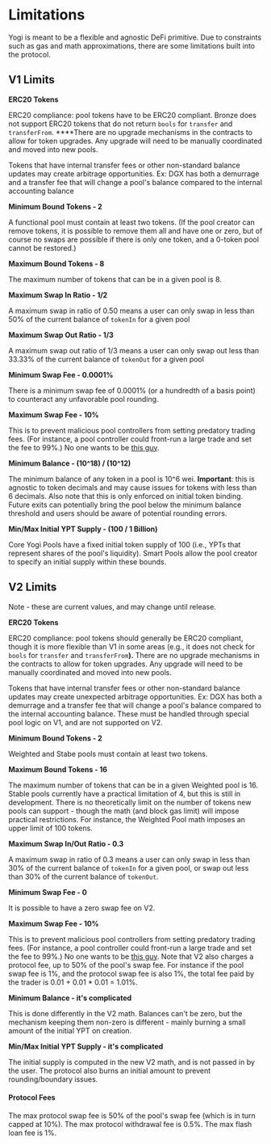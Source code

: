 # Limitations

Yogi is meant to be a flexible and agnostic DeFi primitive. Due to constraints such as gas and math approximations, there are some limitations built into the protocol.

## V1 Limits

**ERC20 Tokens**

ERC20 compliance: pool tokens have to be ERC20 compliant. Bronze does not support ERC20 tokens that do not return `bools` for `transfer` and `transferFrom`. ****There are no upgrade mechanisms in the contracts to allow for token upgrades. Any upgrade will need to be manually coordinated and moved into new pools.

Tokens that have internal transfer fees or other non-standard balance updates may create arbitrage opportunities. Ex: DGX has both a demurrage and a transfer fee that will change a pool's balance compared to the internal accounting balance

**Minimum Bound Tokens - 2**

A functional pool must contain at least two tokens. \(If the pool creator can remove tokens, it is possible to remove them all and have one or zero, but of course no swaps are possible if there is only one token, and a 0-token pool cannot be restored.\)

**Maximum Bound Tokens - 8**

The maximum number of tokens that can be in a given pool is 8.

**Maximum Swap In Ratio - 1/2**

A maximum swap in ratio of 0.50 means a user can only swap in less than 50% of the current balance of `tokenIn` for a given pool

**Maximum Swap Out Ratio - 1/3**

A maximum swap out ratio of 1/3 means a user can only swap out less than 33.33% of the current balance of `tokenOut` for a given pool

**Minimum Swap Fee - 0.0001%**

There is a minimum swap fee of 0.0001% \(or a hundredth of a basis point\) to counteract any unfavorable pool rounding.

**Maximum Swap Fee - 10%**

This is to prevent malicious pool controllers from setting predatory trading fees. \(For instance, a pool controller could front-run a large trade and set the fee to 99%.\) No one wants to be [this guy](https://etherchain.org/tx/c215b9356db58ce05412439f49a842f8a3abe6c1792ff8f2c3ee425c3501023c).

**Minimum Balance - \(10^18\) / \(10^12\)**

The minimum balance of any token in a pool is 10^6 wei. **Important**: this is agnostic to token decimals and may cause issues for tokens with less than 6 decimals. Also note that this is only enforced on initial token binding. Future exits can potentially bring the pool below the minimum balance threshold and users should be aware of potential rounding errors.

**Min/Max Initial YPT Supply - \(100 / 1 Billion\)**

Core Yogi Pools have a fixed initial token supply of 100 \(i.e., YPTs that represent shares of the pool's liquidity\). Smart Pools allow the pool creator to specify an initial supply within these bounds.

## V2 Limits

Note - these are current values, and may change until release.

**ERC20 Tokens**

ERC20 compliance: pool tokens should generally be ERC20 compliant, though it is more flexible than V1 in some areas \(e.g., it does not check for `bools` for `transfer` and `transferFrom`**\).** There are no upgrade mechanisms in the contracts to allow for token upgrades. Any upgrade will need to be manually coordinated and moved into new pools.

Tokens that have internal transfer fees or other non-standard balance updates may create unexpected arbitrage opportunities. Ex: DGX has both a demurrage and a transfer fee that will change a pool's balance compared to the internal accounting balance. These must be handled through special pool logic on V1, and are not supported on V2.

**Minimum Bound Tokens - 2**

Weighted and Stabe pools must contain at least two tokens. 

**Maximum Bound Tokens - 16**

The maximum number of tokens that can be in a given Weighted pool is 16. Stable pools currently have a practical limitation of 4, but this is still in development. There is no theoretically limit on the number of tokens new pools can support - though the math \(and block gas limit\) will impose practical restrictions. For instance, the Weighted Pool math imposes an upper limit of 100 tokens.

**Maximum Swap In/Out Ratio - 0.3**

A maximum swap in ratio of 0.3 means a user can only swap in less than 30% of the current balance of `tokenIn` for a given pool, or swap out less than 30% of the current balance of `tokenOut`.

**Minimum Swap Fee - 0**

It is possible to have a zero swap fee on V2.

**Maximum Swap Fee - 10%**

This is to prevent malicious pool controllers from setting predatory trading fees. \(For instance, a pool controller could front-run a large trade and set the fee to 99%.\) No one wants to be [this guy](https://etherchain.org/tx/c215b9356db58ce05412439f49a842f8a3abe6c1792ff8f2c3ee425c3501023c). Note that V2 also charges a protocol fee, up to 50% of the pool's swap fee. For instance if the pool swap fee is 1%, and the protocol swap fee is also 1%, the total fee paid by the trader is 0.01 + 0.01 \* 0.01 = 1.01%.

**Minimum Balance - it's complicated**

This is done differently in the V2 math. Balances can't be zero, but the mechanism keeping them non-zero is different - mainly burning a small amount of the initial YPT on creation.

**Min/Max Initial YPT Supply - it's complicated**

The initial supply is computed in the new V2 math, and is not passed in by the user. The protocol also burns an initial amount to prevent rounding/boundary issues.

#### Protocol Fees

The max protocol swap fee is 50% of the pool's swap fee \(which is in turn capped at 10%\). The max protocol withdrawal fee is 0.5%. The max flash loan fee is 1%.



